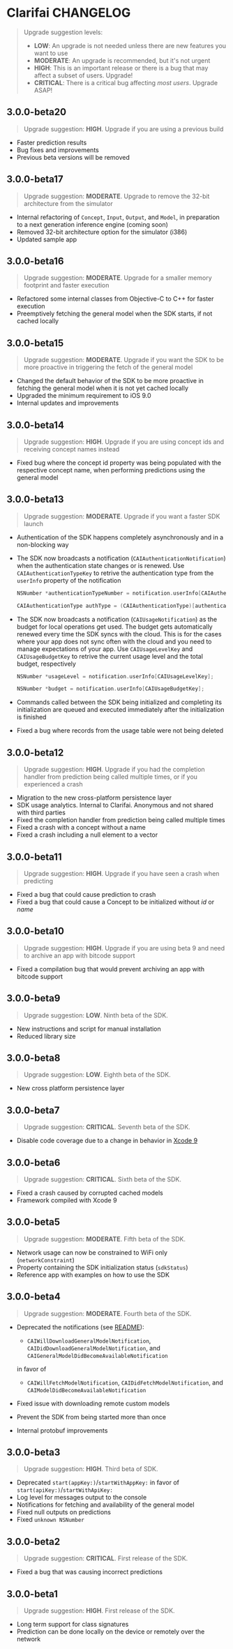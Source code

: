 # Clarifai CHANGELOG

>Upgrade suggestion levels:
>* **LOW**: An upgrade is not needed unless there are new features you want to use
>* **MODERATE**: An upgrade is recommended, but it's not urgent
>* **HIGH**: This is an important release or there is a bug that may affect a subset of users. Upgrade!
>* **CRITICAL**: There is a critical bug affecting _most users_. Upgrade ASAP!

## 3.0.0-beta20
>Upgrade suggestion: **HIGH**. Upgrade if you are using a previous build

* Faster prediction results
* Bug fixes and improvements
* Previous beta versions will be removed

## 3.0.0-beta17
>Upgrade suggestion: **MODERATE**. Upgrade to remove the 32-bit architecture from the simulator

* Internal refactoring of `Concept`, `Input`, `Output`, and `Model`, in preparation to a next generation inference engine (coming soon)
* Removed 32-bit architecture option for the simulator (i386)
* Updated sample app

## 3.0.0-beta16
>Upgrade suggestion: **MODERATE**. Upgrade for a smaller memory footprint and faster execution

* Refactored some internal classes from Objective-C to C++ for faster execution
* Preemptively fetching the general model when the SDK starts, if not cached locally

## 3.0.0-beta15
>Upgrade suggestion: **MODERATE**. Upgrade if you want the SDK to be more proactive in triggering the fetch of the general model

* Changed the default behavior of the SDK to be more proactive in fetching the general model when it is not yet cached locally
* Upgraded the minimum requirement to iOS 9.0
* Internal updates and improvements

## 3.0.0-beta14
>Upgrade suggestion: **HIGH**. Upgrade if you are using concept ids and receiving concept names instead

* Fixed bug where the concept id property was being populated with the respective concept name, when performing predictions using the general model

## 3.0.0-beta13
>Upgrade suggestion: **MODERATE**. Upgrade if you want a faster SDK launch

* Authentication of the SDK happens completely asynchronously and in a non-blocking way
* The SDK now broadcasts a notification (`CAIAuthenticationNotification`) when the authentication state changes or is renewed. Use `CAIAuthenticationTypeKey` to retrive the authentication type from the `userInfo` property of the notification
    ```objective-c
    NSNumber *authenticationTypeNumber = notification.userInfo[CAIAuthenticationTypeKey];

    CAIAuthenticationType authType = (CAIAuthenticationType)[authenticationTypeNumber integerValue];
    ```

* The SDK now broadcasts a notification (`CAIUsageNotification`) as the budget for local operations get used. The budget gets automatically renewed every time the SDK syncs with the cloud. This is for the cases where your app does not sync often with the cloud and you need to manage expectations of your app. Use `CAIUsageLevelKey` and `CAIUsageBudgetKey` to retrive the current usage level and the total budget, respectively
    ```objective-c
    NSNumber *usageLevel = notification.userInfo[CAIUsageLevelKey];

    NSNumber *budget = notification.userInfo[CAIUsageBudgetKey];
    ```

* Commands called between the SDK being initialized and completing its initialization are queued and executed immediately after the initialization is finished
* Fixed a bug where records from the usage table were not being deleted

## 3.0.0-beta12
>Upgrade suggestion: **HIGH**. Upgrade if you had the completion handler from prediction being called multiple times, or if you experienced a crash

* Migration to the new cross-platform persistence layer
* SDK usage analytics. Internal to Clarifai. Anonymous and not shared with third parties
* Fixed the completion handler from prediction being called multiple times
* Fixed a crash with a concept without a name
* Fixed a crash including a null element to a vector

## 3.0.0-beta11

>Upgrade suggestion: **HIGH**. Upgrade if you have seen a crash when predicting

* Fixed a bug that could cause prediction to crash
* Fixed a bug that could cause a Concept to be initialized without _id_ or _name_


## 3.0.0-beta10

>Upgrade suggestion: **HIGH**. Upgrade if you are using beta 9 and need to archive an app with bitcode support

* Fixed a compilation bug that would prevent archiving an app with bitcode support


## 3.0.0-beta9

>Upgrade suggestion: **LOW**. Ninth beta of the SDK.

* New instructions and script for manual installation
* Reduced library size


## 3.0.0-beta8

>Upgrade suggestion: **LOW**. Eighth beta of the SDK.

* New cross platform persistence layer


## 3.0.0-beta7

>Upgrade suggestion: **CRITICAL**. Seventh beta of the SDK.

* Disable code coverage due to a change in behavior in [Xcode 9](https://developer.apple.com/library/content/qa/qa1964/_index.html#//apple_ref/doc/uid/DTS40017675-CH1-INSPECT)


## 3.0.0-beta6

>Upgrade suggestion: **CRITICAL**. Sixth beta of the SDK.

* Fixed a crash caused by corrupted cached models
* Framework compiled with Xcode 9


## 3.0.0-beta5

>Upgrade suggestion: **MODERATE**. Fifth beta of the SDK.

* Network usage can now be constrained to WiFi only (`networkConstraint`)
* Property containing the SDK initialization status (`sdkStatus`)
* Reference app with examples on how to use the SDK


## 3.0.0-beta4

>Upgrade suggestion: **MODERATE**. Fourth beta of the SDK.

* Deprecated the notifications (see [README](https://github.com/Clarifai/clarifai-apple-sdk/blob/master/README.md#general-model-availability-notifications)):
    * `CAIWillDownloadGeneralModelNotification`, `CAIDidDownloadGeneralModelNotification`, and `CAIGeneralModelDidBecomeAvailableNotification`

    in favor of

    * `CAIWillFetchModelNotification`, `CAIDidFetchModelNotification`, and `CAIModelDidBecomeAvailableNotification`
* Fixed issue with downloading remote custom models
* Prevent the SDK from being started more than once
* Internal protobuf improvements


## 3.0.0-beta3

>Upgrade suggestion: **HIGH**. Third beta of SDK.

* Deprecated `start(appKey:)`/`startWithAppKey:` in favor of `start(apiKey:)`/`startWithApiKey:`
* Log level for messages output to the console
* Notifications for fetching and availability of the general model
* Fixed null outputs on predictions
* Fixed `unknown NSNumber`


## 3.0.0-beta2

>Upgrade suggestion: **CRITICAL**. First release of the SDK.

* Fixed a bug that was causing incorrect predictions


## 3.0.0-beta1

>Upgrade suggestion: **HIGH**. First release of the SDK.

* Long term support for class signatures
* Prediction can be done locally on the device or remotely over the network

